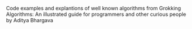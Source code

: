 Code examples and explantions of well known algorithms from Grokking Algorithms: An illustrated guide for programmers and other curious people by Aditya Bhargava
